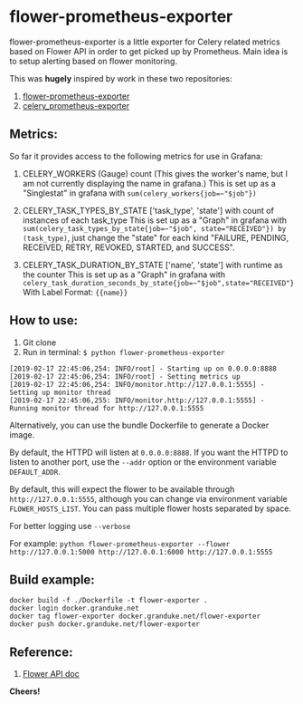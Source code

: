 # flower-prometheus-exporter

flower-prometheus-exporter is a little exporter for Celery related metrics based on Flower API in 
order to get picked up by Prometheus. Main idea is to setup alerting based on flower monitoring.

This was **hugely** inspired by work in these two repositories: 

1. [flower-prometheus-exporter](https://github.com/vooydzig/flower-prometheus-exporter)
1. [celery_prometheus-exporter](https://github.com/zerok/celery-prometheus-exporter)

## Metrics:

So far it provides access to the following metrics for use in Grafana:

1) CELERY_WORKERS (Gauge) count   (This gives the worker's name, but I am not currently displaying the name in grafana.)
   This is set up as a "Singlestat" in grafana with `sum(celery_workers{job=~"$job"})`

2) CELERY_TASK_TYPES_BY_STATE ['task_type', 'state'] with count of instances of each task_type
   This is set up as a "Graph" in grafana with `sum(celery_task_types_by_state{job=~"$job", state="RECEIVED"}) by (task_type)`,
   just change the "state" for each kind "FAILURE, PENDING, RECEIVED, RETRY, REVOKED, STARTED, and SUCCESS".

3) CELERY_TASK_DURATION_BY_STATE ['name', 'state'] with runtime as the counter
   This is set up as a "Graph" in grafana with `celery_task_duration_seconds_by_state{job=~"$job",state="RECEIVED"}`
   With Label Format: `{{name}}`

## How to use:

1. Git clone
1. Run in terminal: `$ python flower-prometheus-exporter`

```
[2019-02-17 22:45:06,254: INFO/root] - Starting up on 0.0.0.0:8888
[2019-02-17 22:45:06,254: INFO/root] - Setting metrics up
[2019-02-17 22:45:06,254: INFO/monitor.http://127.0.0.1:5555] - Setting up monitor thread
[2019-02-17 22:45:06,255: INFO/monitor.http://127.0.0.1:5555] - Running monitor thread for http://127.0.0.1:5555
```

Alternatively, you can use the bundle Dockerfile to generate a
Docker image.

By default, the HTTPD will listen at `0.0.0.0:8888`. If you want the HTTPD
to listen to another port, use the `--addr` option or the environment variable
`DEFAULT_ADDR`.

By default, this will expect the flower to be available through
`http://127.0.0.1:5555`, although you can change via environment variable
`FLOWER_HOSTS_LIST`. You can pass multiple flower hosts separated by space. 

For better logging use `--verbose` 

For example:
`python flower-prometheus-exporter --flower http://127.0.0.1:5000 http://127.0.0.1:6000 http://127.0.0.1:5555
`
## Build example:

```
docker build -f ./Dockerfile -t flower-exporter .
docker login docker.granduke.net
docker tag flower-exporter docker.granduke.net/flower-exporter
docker push docker.granduke.net/flower-exporter
```

## Reference:

1. [Flower API doc](https://flower.readthedocs.io/en/latest/api.html)

**Cheers!**
